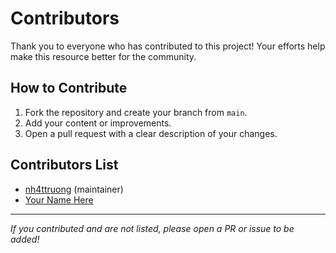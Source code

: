 # Contributors

Thank you to everyone who has contributed to this project! Your efforts help make this resource better for the community.

## How to Contribute

1. Fork the repository and create your branch from `main`.
2. Add your content or improvements.
3. Open a pull request with a clear description of your changes.

## Contributors List

- [nh4ttruong](https://github.com/nh4ttruong) (maintainer)
- [Your Name Here](#) <!-- Add yourself here! -->

---

*If you contributed and are not listed, please open a PR or issue to be added!*
